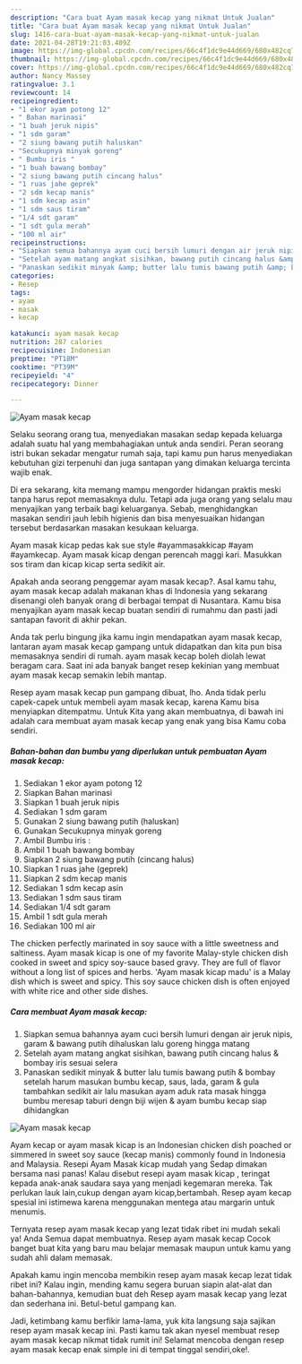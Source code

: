 ```yaml
---
description: "Cara buat Ayam masak kecap yang nikmat Untuk Jualan"
title: "Cara buat Ayam masak kecap yang nikmat Untuk Jualan"
slug: 1416-cara-buat-ayam-masak-kecap-yang-nikmat-untuk-jualan
date: 2021-04-28T19:21:03.409Z
image: https://img-global.cpcdn.com/recipes/66c4f1dc9e44d669/680x482cq70/ayam-masak-kecap-foto-resep-utama.jpg
thumbnail: https://img-global.cpcdn.com/recipes/66c4f1dc9e44d669/680x482cq70/ayam-masak-kecap-foto-resep-utama.jpg
cover: https://img-global.cpcdn.com/recipes/66c4f1dc9e44d669/680x482cq70/ayam-masak-kecap-foto-resep-utama.jpg
author: Nancy Massey
ratingvalue: 3.1
reviewcount: 14
recipeingredient:
- "1 ekor ayam potong 12"
- " Bahan marinasi"
- "1 buah jeruk nipis"
- "1 sdm garam"
- "2 siung bawang putih haluskan"
- "Secukupnya minyak goreng"
- " Bumbu iris "
- "1 buah bawang bombay"
- "2 siung bawang putih cincang halus"
- "1 ruas jahe geprek"
- "2 sdm kecap manis"
- "1 sdm kecap asin"
- "1 sdm saus tiram"
- "1/4 sdt garam"
- "1 sdt gula merah"
- "100 ml air"
recipeinstructions:
- "Siapkan semua bahannya ayam cuci bersih lumuri dengan air jeruk nipis, garam &amp; bawang putih dihaluskan lalu goreng hingga matang"
- "Setelah ayam matang angkat sisihkan, bawang putih cincang halus &amp; bombay iris sesuai selera"
- "Panaskan sedikit minyak &amp; butter lalu tumis bawang putih &amp; bombay setelah harum masukan bumbu kecap, saus, lada, garam &amp; gula tambahkan sedikit air lalu masukan ayam aduk rata masak hingga bumbu meresap taburi dengn biji wijen &amp; ayam bumbu kecap siap dihidangkan"
categories:
- Resep
tags:
- ayam
- masak
- kecap

katakunci: ayam masak kecap 
nutrition: 287 calories
recipecuisine: Indonesian
preptime: "PT18M"
cooktime: "PT39M"
recipeyield: "4"
recipecategory: Dinner

---
```



![Ayam masak kecap](https://img-global.cpcdn.com/recipes/66c4f1dc9e44d669/680x482cq70/ayam-masak-kecap-foto-resep-utama.jpg)

Selaku seorang orang tua, menyediakan masakan sedap kepada keluarga adalah suatu hal yang membahagiakan untuk anda sendiri. Peran seorang istri bukan sekadar mengatur rumah saja, tapi kamu pun harus menyediakan kebutuhan gizi terpenuhi dan juga santapan yang dimakan keluarga tercinta wajib enak.

Di era  sekarang, kita memang mampu mengorder hidangan praktis meski tanpa harus repot memasaknya dulu. Tetapi ada juga orang yang selalu mau menyajikan yang terbaik bagi keluarganya. Sebab, menghidangkan masakan sendiri jauh lebih higienis dan bisa menyesuaikan hidangan tersebut berdasarkan masakan kesukaan keluarga. 

Ayam masak kicap pedas kak sue style #ayammasakkicap #ayam #ayamkecap. Ayam masak kicap dengan perencah maggi kari. Masukkan sos tiram dan kicap kicap serta sedikit air.

Apakah anda seorang penggemar ayam masak kecap?. Asal kamu tahu, ayam masak kecap adalah makanan khas di Indonesia yang sekarang disenangi oleh banyak orang di berbagai tempat di Nusantara. Kamu bisa menyajikan ayam masak kecap buatan sendiri di rumahmu dan pasti jadi santapan favorit di akhir pekan.

Anda tak perlu bingung jika kamu ingin mendapatkan ayam masak kecap, lantaran ayam masak kecap gampang untuk didapatkan dan kita pun bisa memasaknya sendiri di rumah. ayam masak kecap boleh diolah lewat beragam cara. Saat ini ada banyak banget resep kekinian yang membuat ayam masak kecap semakin lebih mantap.

Resep ayam masak kecap pun gampang dibuat, lho. Anda tidak perlu capek-capek untuk membeli ayam masak kecap, karena Kamu bisa menyiapkan ditempatmu. Untuk Kita yang akan membuatnya, di bawah ini adalah cara membuat ayam masak kecap yang enak yang bisa Kamu coba sendiri.

<!--inarticleads1-->

##### Bahan-bahan dan bumbu yang diperlukan untuk pembuatan Ayam masak kecap:

1. Sediakan 1 ekor ayam potong 12
1. Siapkan  Bahan marinasi
1. Siapkan 1 buah jeruk nipis
1. Sediakan 1 sdm garam
1. Gunakan 2 siung bawang putih (haluskan)
1. Gunakan Secukupnya minyak goreng
1. Ambil  Bumbu iris :
1. Ambil 1 buah bawang bombay
1. Siapkan 2 siung bawang putih (cincang halus)
1. Siapkan 1 ruas jahe (geprek)
1. Siapkan 2 sdm kecap manis
1. Sediakan 1 sdm kecap asin
1. Sediakan 1 sdm saus tiram
1. Sediakan 1/4 sdt garam
1. Ambil 1 sdt gula merah
1. Sediakan 100 ml air


The chicken perfectly marinated in soy sauce with a little sweetness and saltiness. Ayam masak kicap is one of my favorite Malay-style chicken dish cooked in sweet and spicy soy-sauce based gravy. They are full of flavor without a long list of spices and herbs. &#39;Ayam masak kicap madu&#39; is a Malay dish which is sweet and spicy. This soy sauce chicken dish is often enjoyed with white rice and other side dishes. 

<!--inarticleads2-->

##### Cara membuat Ayam masak kecap:

1. Siapkan semua bahannya ayam cuci bersih lumuri dengan air jeruk nipis, garam &amp; bawang putih dihaluskan lalu goreng hingga matang
1. Setelah ayam matang angkat sisihkan, bawang putih cincang halus &amp; bombay iris sesuai selera
1. Panaskan sedikit minyak &amp; butter lalu tumis bawang putih &amp; bombay setelah harum masukan bumbu kecap, saus, lada, garam &amp; gula tambahkan sedikit air lalu masukan ayam aduk rata masak hingga bumbu meresap taburi dengn biji wijen &amp; ayam bumbu kecap siap dihidangkan
<img src="//assets-global.cpcdn.com/assets/icons/button_play-2c75c40dde080a61004c1f40b05d8f140eaff45d7e9e6481dc71c63d2e7c4909.png" alt="Ayam masak kecap">

Ayam kecap or ayam masak kicap is an Indonesian chicken dish poached or simmered in sweet soy sauce (kecap manis) commonly found in Indonesia and Malaysia. Resepi Ayam Masak kicap mudah yang Sedap dimakan bersama nasi panas! Kalau disebut resepi ayam masak kicap , teringat kepada anak-anak saudara saya yang menjadi kegemaran mereka. Tak perlukan lauk lain,cukup dengan ayam kicap,bertambah. Resep ayam kecap spesial ini istimewa karena menggunakan mentega atau margarin untuk menumis. 

Ternyata resep ayam masak kecap yang lezat tidak ribet ini mudah sekali ya! Anda Semua dapat membuatnya. Resep ayam masak kecap Cocok banget buat kita yang baru mau belajar memasak maupun untuk kamu yang sudah ahli dalam memasak.

Apakah kamu ingin mencoba membikin resep ayam masak kecap lezat tidak ribet ini? Kalau ingin, mending kamu segera buruan siapin alat-alat dan bahan-bahannya, kemudian buat deh Resep ayam masak kecap yang lezat dan sederhana ini. Betul-betul gampang kan. 

Jadi, ketimbang kamu berfikir lama-lama, yuk kita langsung saja sajikan resep ayam masak kecap ini. Pasti kamu tak akan nyesel membuat resep ayam masak kecap nikmat tidak rumit ini! Selamat mencoba dengan resep ayam masak kecap enak simple ini di tempat tinggal sendiri,oke!.

